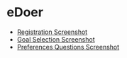 # eDoer
* [Registration Screenshot](https://github.com/ali-faraji90/edoer/blob/main/Files/RegistrationForm.png)
* [Goal Selection Screenshot](https://github.com/ali-faraji90/edoer/blob/main/Files/GoalSelection.png)
* [Preferences Questions Screenshot](https://github.com/ali-faraji90/edoer/blob/main/Files/Preferences.png)
